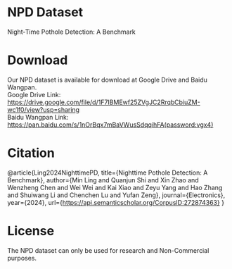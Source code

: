 # NPD Dataset
Night-Time Pothole Detection: A Benchmark
# Download
Our NPD dataset is available for download at Google Drive and Baidu Wangpan.   
Google Drive Link: https://drive.google.com/file/d/1F7IBMEwf25ZVgJC2RrqbCbiuZM-wc1f0/view?usp=sharing   
Baidu Wangpan Link: https://pan.baidu.com/s/1nOrBqx7mBaVWusSdqqihFA(password:vgx4)    

# Citation
@article{Ling2024NighttimePD,
  title={Nighttime Pothole Detection: A Benchmark},
  author={Min Ling and Quanjun Shi and Xin Zhao and Wenzheng Chen and Wei Wei and Kai Xiao and Zeyu Yang and Hao Zhang and Shuiwang Li and Chenchen Lu and Yufan Zeng},
  journal={Electronics},
  year={2024},
  url={https://api.semanticscholar.org/CorpusID:272874363}
}

# License
The NPD dataset can only be used for research and Non-Commercial purposes.
